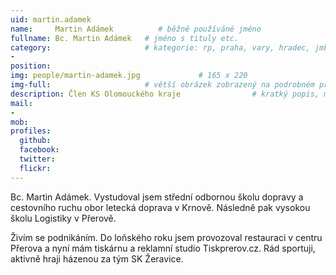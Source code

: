 ```yaml
---
uid: martin.adamek
name:     Martin Adámek          # běžně používáné jméno
fullname: Bc. Martin Adámek   # jméno s tituly etc.
category:                     # kategorie: rp, praha, vary, hradec, jmk, senat
- 
position:
img: people/martin-adamek.jpg             # 165 x 220
img-full:                     # větší obrázek zobrazený na podrobném profilu
description: Člen KS Olomouckého kraje                # kratký popis, max 160 znaků
mail:
- 
mob:         
profiles:
  github:
  facebook:       
  twitter:        
  flickr:       
---
```

Bc. Martin Adámek. Vystudoval jsem střední odbornou školu dopravy a cestovního ruchu obor letecká doprava v Krnově. Následně pak vysokou školu Logistiky v Přerově. 

Živím se podnikáním. Do loňského roku jsem provozoval restauraci v centru Přerova a nyní mám tiskárnu a reklamní studio Tiskprerov.cz. Rád sportuji, aktivně hraji házenou za tým SK Žeravice. 